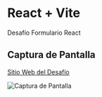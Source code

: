 # React + Vite

Desafío Formulario React 

## Captura de Pantalla

[Sitio Web del Desafío](https://desafio-formulario-react.netlify.app/)

![Captura de Pantalla](https://i.imgur.com/8ktb4TD.png)

